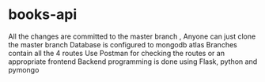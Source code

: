 # books-api

All the changes are committed to the master branch , Anyone can just clone the master branch
Database is configured to mongodb atlas
Branches contain all the 4 routes 
Use Postman for checking the routes or an appropriate frontend
Backend programming is done using Flask, python and pymongo
